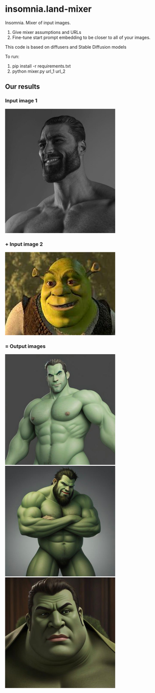 # insomnia.land-mixer 

Insomnia. Mixer of input images. 

1. Give mixer assumptions and URLs
2. Fine-tune start prompt embedding to be closer to all of your images.

This code is based on diffusers and Stable Diffusion models

To run:
1. pip install -r requirements.txt
2. python mixer.py url_1 url_2

## Our results

### Input image 1
<img src="results/gigachad.jpg" width="360"/>

### + Input image 2
<img src="results/shrek.jpeg" width="360"/>

### = Output images

<img src="results/result_1.jpg" width="360"/>
<img src="results/result_2.jpg" width="360"/>
<img src="results/result_3.jpg" width="360"/>


